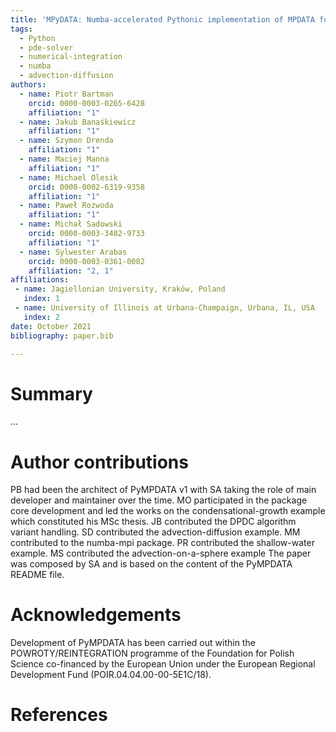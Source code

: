 ```yaml
---
title: 'MPyDATA: Numba-accelerated Pythonic implementation of MPDATA for solutions of multidimensional nonlinear conservation laws with Jupyter, Matlab and Julia examples'
tags:
  - Python
  - pde-solver 
  - numerical-integration 
  - numba 
  - advection-diffusion
authors:
  - name: Piotr Bartman
    orcid: 0000-0003-0265-6428
    affiliation: "1"
  - name: Jakub Banaśkiewicz
    affiliation: "1"
  - name: Szymon Drenda
    affiliation: "1"
  - name: Maciej Manna
    affiliation: "1"
  - name: Michael Olesik
    orcid: 0000-0002-6319-9358
    affiliation: "1"
  - name: Paweł Rozwoda
    affiliation: "1"
  - name: Michał Sadowski
    orcid: 0000-0003-3482-9733
    affiliation: "1"
  - name: Sylwester Arabas
    orcid: 0000-0003-0361-0082
    affiliation: "2, 1"
affiliations:
 - name: Jagiellonian University, Kraków, Poland 
   index: 1
 - name: University of Illinois at Urbana-Champaign, Urbana, IL, USA
   index: 2
date: October 2021
bibliography: paper.bib

---
```


# Summary

...

# Author contributions

PB had been the architect of PyMPDATA v1 with SA taking the role of main developer and maintainer over the time.
MO participated in the package core development and led the works on the condensational-growth example which constituted his MSc thesis.
JB contributed the DPDC algorithm variant handling.
SD contributed the advection-diffusion example.
MM contributed to the numba-mpi package.
PR contributed the shallow-water example.
MS contributed the advection-on-a-sphere example
The paper was composed by SA and is based on the content of the PyMPDATA README file.

# Acknowledgements

Development of PyMPDATA has been carried out within the POWROTY/REINTEGRATION programme of the Foundation for Polish Science co-financed by the European Union under the European Regional Development Fund (POIR.04.04.00-00-5E1C/18).

# References
